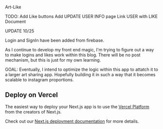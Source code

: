 Art-Like

TODO:
Add Like buttons
Add UPDATE USER INFO page
Link USER with LIKE Document

UPDATE 10/25

Login and SignIn have been added from firebase. 

As I continue to develop my front end magic, I'm trying to figure out a way to make logins and likes work within this blog. There will be no post mechanism, but this is just for my own learning.

GOAL:
Eventually, I intend to optimize the logic within this app to attatch it to a larger art sharing app. Hopefully building it in such a way that it becomes scalable to instagram proportions.

## Deploy on Vercel

The easiest way to deploy your Next.js app is to use the [Vercel Platform](https://vercel.com/new?utm_medium=default-template&filter=next.js&utm_source=create-next-app&utm_campaign=create-next-app-readme) from the creators of Next.js.

Check out our [Next.js deployment documentation](https://nextjs.org/docs/deployment) for more details.
